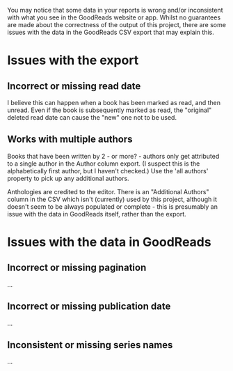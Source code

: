 You may notice that some data in your reports is wrong and/or inconsistent with
what you see in the GoodReads website or app.  Whilst no guarantees are made
about the correctness of the output of this project, there are some issues
with the data in the GoodReads CSV export that may explain this.

# Issues with the export

## Incorrect or missing read date

I believe this can happen when a book has been marked as read, and then unread.
Even if the book is subsequently marked as read, the "original" deleted read
date can cause the "new" one not to be used.

## Works with multiple authors

Books that have been written by 2 - or more? - authors only get attributed to
a single author in the Author column export.  (I suspect this is the
alphabetically first author, but I haven't checked.)  Use the 'all authors'
property to pick up any additional authors.

Anthologies are credited to the editor.  There is an "Additional Authors"
column in the CSV which isn't (currently) used by this project, although it
doesn't seem to be always populated or complete - this is presumably an issue
with the data in GoodReads itself, rather than the export.

# Issues with the data in GoodReads

## Incorrect or missing pagination

...

## Incorrect or missing publication date

...

## Inconsistent or missing series names

...